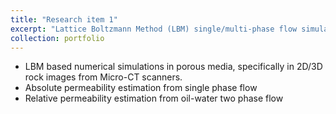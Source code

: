 ```yaml
---
title: "Research item 1"
excerpt: "Lattice Boltzmann Method (LBM) single/multi-phase flow simulation in porous media<br/><img src='/images/500x300.png'>"   
collection: portfolio
---
```


 * LBM based numerical simulations in porous media, specifically in 2D/3D rock images from Micro-CT scanners. 
 * Absolute permeability estimation from single phase flow
 * Relative permeability estimation from oil-water two phase flow
